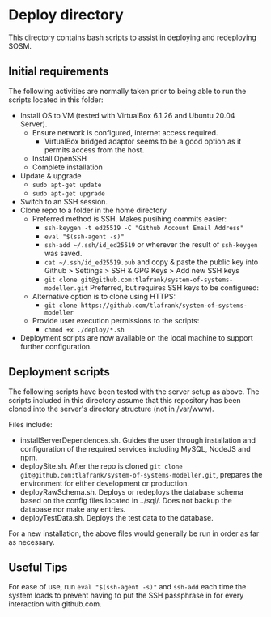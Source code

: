 # Deploy directory
This directory contains bash scripts to assist in deploying and redeploying SOSM.

## Initial requirements
The following activities are normally taken prior to being able to run the scripts located in this folder:
- Install OS to VM (tested with VirtualBox 6.1.26 and Ubuntu 20.04 Server).
  - Ensure network is configured, internet access required.
    - VirtualBox bridged adaptor seems to be a good option as it permits access from the host.
  - Install OpenSSH
  - Complete installation
- Update & upgrade
  - `sudo apt-get update`
  - `sudo apt-get upgrade`
- Switch to an SSH session.
- Clone repo to a folder in the home directory 
  - Preferred method is SSH. Makes pusihing commits easier:
    - `ssh-keygen -t ed25519 -C "Github Account Email Address"`
    - `eval "$(ssh-agent -s)"`
    - `ssh-add ~/.ssh/id_ed25519` or wherever the result of `ssh-keygen` was saved.
    - `cat ~/.ssh/id_ed25519.pub` and copy & paste the public key into Github > Settings > SSH & GPG Keys > Add new SSH keys
    - `git clone git@github.com:tlafrank/system-of-systems-modeller.git` Preferred, but requires SSH keys to be configured:
  - Alternative option is to clone using HTTPS:
    - `git clone https://github.com/tlafrank/system-of-systems-modeller`
  - Provide user execution permissions to the scripts:
    - `chmod +x ./deploy/*.sh`
- Deployment scripts are now available on the local machine to support further configuration.

## Deployment scripts
The following scripts have been tested with the server setup as above. The scripts included in this directory assume that this repository has been cloned into the server's directory structure (not in /var/www).

Files include:
- installServerDependences.sh. Guides the user through installation and configuration of the required services including MySQL, NodeJS and npm.
- deploySite.sh. After the repo is cloned `git clone git@github.com:tlafrank/system-of-systems-modeller.git`, prepares the environment for either development or production.
- deployRawSchema.sh. Deploys or redeploys the database schema based on the config files located in ../sql/. Does not backup the database nor make any entries.
- deployTestData.sh. Deploys the test data to the database.

For a new installation, the above files would generally be run in order as far as necessary.

## Useful Tips
For ease of use, run `eval "$(ssh-agent -s)"` and `ssh-add` each time the system loads to prevent having to put the SSH passphrase in for every interaction with github.com.
